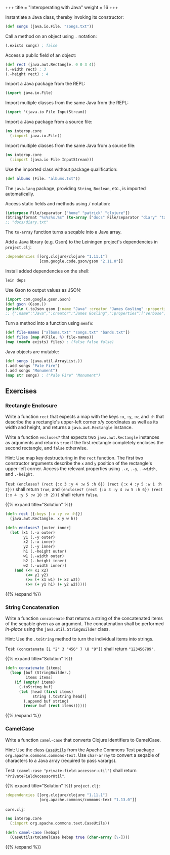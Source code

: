 +++
title = "Interoperating with Java"
weight = 16
+++

Instantiate a Java class, thereby invoking its constructor:

```clojure
(def songs (java.io.File. "songs.txt"))
```

Call a method on an object using `.` notation:

```clojure
(.exists songs) ; false
```

Access a public field of an object:

```clojure
(def rect (java.awt.Rectangle. 0 0 3 4))
(.-width rect) ; 3
(.-height rect) ; 4
```

Import a Java package from the REPL:

```clojure
(import java.io.File)
```

Import multiple classes from the same Java from the REPL:

```clojure
(import '(java.io File InputStream))
```

Import a Java package from a source file:

```clojure
(ns interop.core
  (:import java.io.File))
```

Import multiple classes from the same Java from a source file:

```clojure
(ns interop.core
  (:import (java.io File InputStream)))
```

Use the imported class without package qualification:

```clojure
(def albums (File. "albums.txt"))
```

The `java.lang` package, providing `String`, `Boolean`, etc., is
imported automatically.

Access static fields and methods using `/` notation:

```clojure
(interpose File/separator ["home" "patrick" "clojure"])
(String/format "%s%s%s.%s" (to-array ["docs" File/separator "diary" "txt"]))
;; "docs/diary.txt"
```

The `to-array` function turns a seqable into a Java array.

Add a Java library (e.g. Gson) to the Leiningen project's dependencies
in `project.clj`:

```clojure
:dependencies [[org.clojure/clojure "1.11.1"]
               [com.google.code.gson/gson "2.11.0"]]
```

Install added dependencies on the shell:

```sh
lein deps
```

Use Gson to output values as JSON:

```clojure
(import com.google.gson.Gson)
(def gson (Gson.))
(println (.toJson gson {:name "Java" :creator "James Gosling" :properties ["verbose" "big"]}))
;; {":name":"Java",":creator":"James Gosling",":properties":["verbose","big"]}
```

Turn a method into a function using `memfn`:

```clojure
(def file-names ["albums.txt" "songs.txt" "bands.txt"])
(def files (map #(File. %) file-names))
(map (memfn exists) files) ; (false false false)
```

Java objects are mutable:

```clojure
(def songs (java.util.ArrayList.))
(.add songs "Pale Fire")
(.add songs "Monument")
(map str songs) ; ("Pale Fire" "Monument")
```

## Exercises

### Rectangle Enclosure

Write a function `rect` that expects a map with the keys `:x`, `:y`,
`:w`, and `:h` that describe the a rectangle's upper-left corner x/y
coordinates as well as its width and height, and returns a
`java.awt.Rectangle` instance.

Write a function `encloses?` that expects two `java.awt.Rectangle`
instances as arguments and returns `true` if the first rectangle
completely encloses the second rectangle, and `false` otherwise.

Hint: Use map key destructuring in the `rect` function. The first two
constructor arguments describe the `x` and `y` position of the
rectangle's upper-left corner. Access the relevant properties using
`.-x`, `.-y`, `.-width`, and `.-height`.

Test: `(encloses? (rect {:x 3 :y 4 :w 5 :h 6}) (rect {:x 4 :y 5 :w 1
:h 2}))` shall return `true`, and `(encloses? (rect {:x 3 :y 4 :w 5 :h
6}) (rect {:x 4 :y 5 :w 10 :h 2}))` shall return `false`.

{{% expand title="Solution" %}}
```clojure
(defn rect [{:keys [:x :y :w :h]}]
  (java.awt.Rectangle. x y w h))

(defn encloses? [outer inner]
  (let [x1 (.-x outer)
        y1 (.-y outer)
        x2 (.-x inner)
        y2 (.-y inner)
        h1 (.-height outer)
        w1 (.-width outer)
        h2 (.-height inner)
        w2 (.-width inner)]
    (and (<= x1 x2)
         (<= y1 y2)
         (>= (+ x1 w1) (+ x2 w2))
         (>= (+ y1 h1) (+ y2 w2)))))
```
{{% /expand %}}

### String Concatenation

Write a function `concatenate` that returns a string of the
concatenated items of the seqable given as an argument. The
concatenation shall be performed _in-place_ using the
`java.util.StringBuilder` class.

Hint: Use the `.toString` method to turn the individual items into
strings.

Test: `(concatenate [1 "2" 3 "456" 7 \8 "9"])` shall return `"123456789"`.

{{% expand title="Solution" %}}
```clojure
(defn concatenate [items]
  (loop [buf (StringBuilder.)
         items items]
    (if (empty? items)
      (.toString buf)
      (let [head (first items)
            string (.toString head)]
        (.append buf string)
        (recur buf (rest items))))))
```
{{% /expand %}}

### CamelCase

Write a function `camel-case` that converts Clojure identifiers to CamelCase.

Hint: Use the class
[`CaseUtils`](https://commons.apache.org/proper/commons-text/apidocs/org/apache/commons/text/CaseUtils.html)
from the Apache Commons Text package
`org.apache.commons.commons-text`. Use `char-array` to convert a
seqable of characters to a Java array (required to pass varargs).

Test: `(camel-case "private-field-accessor-util")` shall return `"PrivateFieldAccessorUtil"`.

{{% expand title="Solution" %}}
`project.clj`:

```clojure
:dependencies [[org.clojure/clojure "1.11.1"]
               [org.apache.commons/commons-text "1.13.0"]]
```

`core.clj`:

```clojure
(ns interop.core
  (:import org.apache.commons.text.CaseUtils))

(defn camel-case [kebap]
  (CaseUtils/toCamelCase kebap true (char-array [\-])))
```
{{% /expand %}}